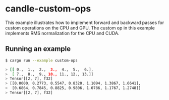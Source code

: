# candle-custom-ops

 This example illustrates how to implement forward and backward passes for custom operations on the CPU and GPU.
 The custom op in this example implements RMS normalization for the CPU and CUDA.
 
## Running an example

```bash
$ cargo run --example custom-ops

> [[ 0.,  1.,  2.,  3.,  4.,  5.,  6.],
>  [ 7.,  8.,  9., 10., 11., 12., 13.]]
> Tensor[[2, 7], f32]
> [[0.0000, 0.2773, 0.5547, 0.8320, 1.1094, 1.3867, 1.6641],
>  [0.6864, 0.7845, 0.8825, 0.9806, 1.0786, 1.1767, 1.2748]]
> Tensor[[2, 7], f32]
```